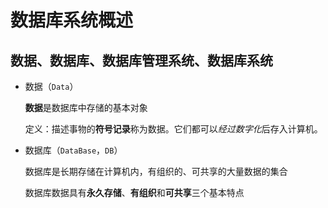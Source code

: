 # 数据库系统概述

##  数据、数据库、数据库管理系统、数据库系统

  - 数据（`Data`）
    
    **数据**是数据库中存储的基本对象
    
    定义：描述事物的**符号记录**称为数据。它们都可以*经过数字化*后存入计算机。
    
  - 数据库（`DataBase`，`DB`）

    数据库是长期存储在计算机内，有组织的、可共享的大量数据的集合
    
    数据库数据具有**永久存储**、**有组织**和**可共享**三个基本特点